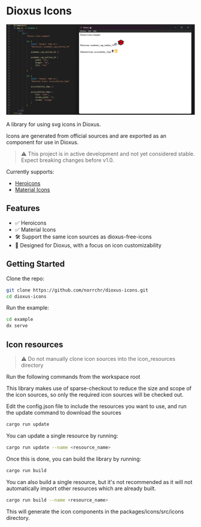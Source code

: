 # Dioxus Icons

![Dioxus Icons Example](assets/example.png)

A library for using svg icons in Dioxus.

Icons are generated from official sources and are exported as an component for use in Dioxus.

> ⚠️ This project is in active development and not yet considered stable. Expect breaking changes before v1.0.

Currently supports:

- [Heroicons](https://heroicons.com/)
- [Material Icons](https://fonts.google.com/icons)

## Features

- ✅ Heroicons
- ✅ Material Icons
- 🛠️ Support the same icon sources as dioxus-free-icons
- 🚀 Designed for Dioxus, with a focus on icon customizability

## Getting Started

Clone the repo:

```bash
git clone https://github.com/norrchr/dioxus-icons.git
cd dioxus-icons
```

Run the example:

```bash
cd example
dx serve
```

## Icon resources

> ⚠️ Do not manually clone icon sources into the icon_resources directory

Run the following commands from the workspace root

This library makes use of sparse-checkout to reduce the size and scope of the icon sources, so only the required icon sources will be checked out.

Edit the config.json file to include the resources you want to use, and run the update command to download the sources

```bash
cargo run update
```

You can update a single resource by running:

```bash
cargo run update --name <resource_name>
```

Once this is done, you can build the library by running:

```bash
cargo run build
```

You can also build a single resource, but it's not recommended as it will not automatically import other resources which are already built.

```bash
cargo run build --name <resource_name>
```

This will generate the icon components in the packages/icons/src/icons directory.

